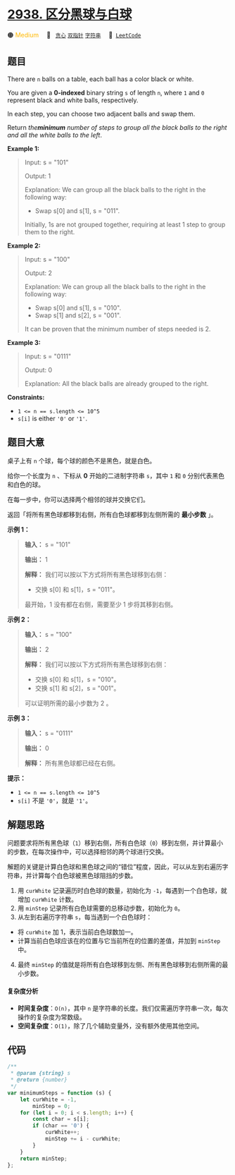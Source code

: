 # [2938. 区分黑球与白球](https://leetcode.com/problems/separate-black-and-white-balls)

🟠 <font color=#ffb800>Medium</font>&emsp; 🔖&ensp; [`贪心`](/leetcode-js/outline/tag/greedy.md) [`双指针`](/leetcode-js/outline/tag/two-pointers.md) [`字符串`](/leetcode-js/outline/tag/string.md)&emsp; 🔗&ensp;[`LeetCode`](https://leetcode.com/problems/separate-black-and-white-balls)

## 题目

There are `n` balls on a table, each ball has a color black or white.

You are given a **0-indexed** binary string `s` of length `n`, where `1` and
`0` represent black and white balls, respectively.

In each step, you can choose two adjacent balls and swap them.

Return _the**minimum** number of steps to group all the black balls to the
right and all the white balls to the left_.

**Example 1:**

> Input: s = "101"
>
> Output: 1
>
> Explanation: We can group all the black balls to the right in the following way:
>
> - Swap s[0] and s[1], s = "011".
>
> Initially, 1s are not grouped together, requiring at least 1 step to group them to the right.

**Example 2:**

> Input: s = "100"
>
> Output: 2
>
> Explanation: We can group all the black balls to the right in the following way:
>
> - Swap s[0] and s[1], s = "010".
> - Swap s[1] and s[2], s = "001".
>
> It can be proven that the minimum number of steps needed is 2.

**Example 3:**

> Input: s = "0111"
>
> Output: 0
>
> Explanation: All the black balls are already grouped to the right.

**Constraints:**

- `1 <= n == s.length <= 10^5`
- `s[i]` is either `'0'` or `'1'`.

## 题目大意

桌子上有 `n` 个球，每个球的颜色不是黑色，就是白色。

给你一个长度为 `n` 、下标从 **0** 开始的二进制字符串 `s`，其中 `1` 和 `0` 分别代表黑色和白色的球。

在每一步中，你可以选择两个相邻的球并交换它们。

返回「将所有黑色球都移到右侧，所有白色球都移到左侧所需的 **最小步数** 」。

**示例 1：**

> **输入：** s = "101"
>
> **输出：** 1
>
> **解释：** 我们可以按以下方式将所有黑色球移到右侧：
>
> - 交换 s[0] 和 s[1]，s = "011"。
>
> 最开始，1 没有都在右侧，需要至少 1 步将其移到右侧。

**示例 2：**

> **输入：** s = "100"
>
> **输出：** 2
>
> **解释：** 我们可以按以下方式将所有黑色球移到右侧：
>
> - 交换 s[0] 和 s[1]，s = "010"。
> - 交换 s[1] 和 s[2]，s = "001"。
>
> 可以证明所需的最小步数为 2 。

**示例 3：**

> **输入：** s = "0111"
>
> **输出：** 0
>
> **解释：** 所有黑色球都已经在右侧。

**提示：**

- `1 <= n == s.length <= 10^5`
- `s[i]` 不是 `'0'`，就是 `'1'`。

## 解题思路

问题要求将所有黑色球（`1`）移到右侧，所有白色球（`0`）移到左侧，并计算最小的步数，在每次操作中，可以选择相邻的两个球进行交换。

解题的关键是计算白色球和黑色球之间的“错位”程度，因此，可以从左到右遍历字符串，并计算每个白色球被黑色球阻挡的步数。

1. 用 `curWhite` 记录遍历时白色球的数量，初始化为 `-1`，每遇到一个白色球，就增加 `curWhite` 计数。
2. 用 `minStep` 记录所有白色球需要的总移动步数，初始化为 `0`。
3. 从左到右遍历字符串 `s`，每当遇到一个白色球时：

- 将 `curWhite` 加 1，表示当前白色球数加一。
- 计算当前白色球应该在的位置与它当前所在的位置的差值，并加到 `minStep` 中。

4. 最终 `minStep` 的值就是将所有白色球移到左侧、所有黑色球移到右侧所需的最小步数。

#### 复杂度分析

- **时间复杂度**：`O(n)`，其中 `n` 是字符串的长度。我们仅需遍历字符串一次，每次操作的复杂度为常数级。
- **空间复杂度**：`O(1)`，除了几个辅助变量外，没有额外使用其他空间。

## 代码

```javascript
/**
 * @param {string} s
 * @return {number}
 */
var minimumSteps = function (s) {
	let curWhite = -1,
		minStep = 0;
	for (let i = 0; i < s.length; i++) {
		const char = s[i];
		if (char == '0') {
			curWhite++;
			minStep += i - curWhite;
		}
	}
	return minStep;
};
```
